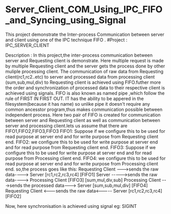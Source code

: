 # Server_Client_COM_Using_IPC_FIFO_and_Syncing_using_Signal
This project demonstrate the Inter-process Communication between server and client using one of the IPC technique FIFO .
#Project : IPC_SERVER_CLIENT

Description : In this project,the inter-process communication between server and Requesting client is demonstrate. Here multiple request is made by multiple Requesting client and the server gets the process done by other muliple processing client.
The communication of raw data from Requesting client(rc1,rc2..etc) to server and processed data from processing client (sum,sub,mul,div) to Requesting client is achieved using FIFO.futher more the order and synchronization of processed data to their respective client is achieved using signals.
FIFO is also known as named pipe ,which follow the rule of FIRST IN FIRST OUT. IT has the ability to be appered in the filesystem(because it has name) so unlike pipe it doesn't require any common ancesstor program,thus makes communication possible between independent process.
Here two pair of FIFO is created for communication between server and Requesting client as well as communication between server and processing client.lets us assume that there are FIFO1,FIFO2,FIFO3,FIFO3
FIFO1: Suppose if we configure this to be used for read purpose at server end and for write purpose from Requesting client end.
FIFO2: we configure this to be used for write purpose at server end and for read purpose from Requesting client end.
FIFO3: Suppose if we configure this to be used for write purpose at server end and for read purpose from Processing client end.
FIFO4: we configure this to be used for read purpose at server end and for write purpose from Processing client end.
so,the process goes like this: 
                                Requesting Client --->sends the raw data---->  Server
                                [rc1,rc2,rc3,rc4]            [FIFO1]
                                          Server ----->sends the raw data----> Processing Client
                                                              [FIFO3]          [sum,mul,div,sub]
                                Processing Client --->sends the processed data---> Server
                                [sum,sub,mul,div]             [FIFO4]
                                Requesting Client <---sends the raw data<----- Server
                                [rc1,rc2,rc3,rc4]             [FIFO2]
                                
 Now, here synchronisation is achieved using signal eg: SIGINT

